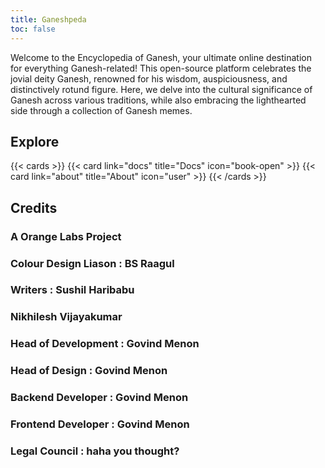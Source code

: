```yaml
---
title: Ganeshpeda
toc: false
---
```


Welcome to the Encyclopedia of Ganesh, your ultimate online destination for everything Ganesh-related! This open-source platform celebrates the jovial deity Ganesh, renowned for his wisdom, auspiciousness, and distinctively rotund figure. Here, we delve into the cultural significance of Ganesh across various traditions, while also embracing the lighthearted side through a collection of Ganesh memes.

## Explore

{{< cards >}}
  {{< card link="docs" title="Docs" icon="book-open" >}}
  {{< card link="about" title="About" icon="user" >}}
{{< /cards >}}

## Credits

###          A Orange Labs Project 
### 
### Colour Design Liason : BS Raagul
###              Writers : Sushil Haribabu
###                        Nikhilesh Vijayakumar
### 
### Head of Development : Govind Menon
###     Head of Design : Govind Menon
###   Backend Developer : Govind Menon
###  Frontend Developer : Govind Menon
###       Legal Council : haha you thought?
                     
